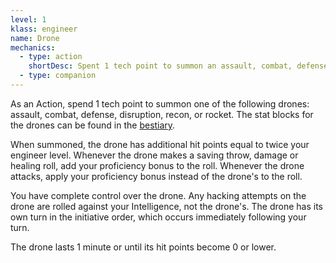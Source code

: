 ```yaml
---
level: 1
klass: engineer
name: Drone
mechanics:
  - type: action
    shortDesc: Spent 1 tech point to summon an assault, combat, defense, disruption, recon, or rocket drone. It gains additional hit points equal to twice your engineer level and you add your proficiency bonus to its rolls.
  - type: companion
---
```

As an Action, spend 1 tech point to summon one of the following drones: assault, combat, defense, disruption, recon, or rocket.
The stat blocks for the drones can be found in the [bestiary](/bestiary).

When summoned, the drone has additional hit points equal to twice your engineer level. Whenever the drone makes a saving
throw, damage or healing roll, add your proficiency bonus to the roll. Whenever the drone attacks, apply your proficiency bonus
instead of the drone's to the roll.

You have complete control over the drone. Any hacking attempts on the drone are rolled against your Intelligence,
not the drone's. The drone has its own turn in the initiative order, which occurs immediately following your turn.

The drone lasts 1 minute or until its hit points become 0 or lower.
